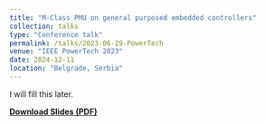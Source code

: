 ```yaml
---
title: "M-Class PMU on general purposed embedded controllers"
collection: talks
type: "Conference talk"
permalink: /talks/2023-06-29-PowerTech
venue: "IEEE PowerTech 2023"
date: 2024-12-11
location: "Belgrade, Serbia"
---
```


I will fill this later.

[**Download Slides (PDF)**](/files/talks/PowerTech23_AM.pdf)